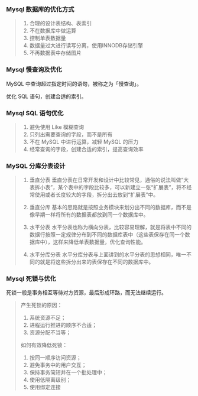 
### Mysql 数据库的优化方式
> 1. 合理的设计表结构、表索引
> 2. 不在数据库中做运算
> 3. 控制单表数据量
> 4. 数据量过大进行读写分离，使用INNODB存储引擎
> 5. 不再数据表中存储图片

### Mysql 慢查询及优化
MySQL 中查询超过指定时间的语句，被称之为「慢查询」。  

优化 SQL 语句，创建合适的索引。

### Mysql SQL 语句优化
> 1. 避免使用 Like 模糊查询
> 2. 只列出需要查询的字段，而不是所有
> 3. 不在 MySQL 中进行运算，减轻 MySQL 的压力
> 4. 经常查询的字段，创建合适的索引，提高查询效率

### MySQL 分库分表设计
> 1. 垂直分表
> 垂直分表在日常开发和设计中比较常见，通俗的说法叫做“大表拆小表”，某个表中的字段比较多，可以新建立一张“扩展表”，将不经常使用或者长度较大的字段，拆分出去放到“扩展表”中。
> 
> 2. 垂直分库
> 基本的思路就是按照业务模块来划分出不同的数据库，而不是像早期一样将所有的数据表都放到同一个数据库中。  
> 
> 3. 水平分表
> 水平分表也称为横向分表，比较容易理解，就是将表中不同的数据行按照一定规律分布到不同的数据库表中（这些表保存在同一个数据库中），这样来降低单表数据量，优化查询性能。 
> 
> 4. 水平分库分表
> 水平分库分表与上面讲到的水平分表的思想相同，唯一不同的就是将这些拆分出来的表保存在不同的数据库中。

### Mysql 死锁与优化
死锁一般是事务相互等待对方资源，最后形成环路，而无法继续运行。

> 产生死锁的原因：
> 
> 1. 系统资源不足；
> 2. 进程运行推进的顺序不合适；
> 3. 资源分配不当等；
> 
> 如何有效降低死锁：
> 
> 1. 按同一顺序访问资源；
> 2. 避免事务中的用户交互；
> 3. 保持事务简短并在一个批处理中；
> 4. 使用低隔离级别；
> 5. 使用绑定连接
